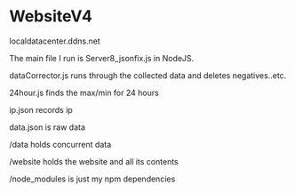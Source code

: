 # WebsiteV4

localdatacenter.ddns.net 

The main file I run is Server8_jsonfix.js in NodeJS. 

dataCorrector.js runs through the collected data and deletes negatives..etc.

24hour.js finds the max/min for 24 hours

ip.json records ip

data.json is raw data

/data holds concurrent data

/website holds the website and all its contents

/node_modules is just my npm dependencies 
